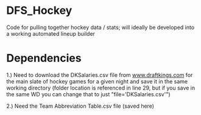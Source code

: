 # DFS_Hockey
Code for pulling together hockey data / stats; will ideally be developed into a working automated lineup builder

# Dependencies
1.) Need to download the DKSalaries.csv file from www.draftkings.com for the main slate of hockey games for a given night and save it in the same working directory (folder location is referenced in line 29, but if you save in the same WD you can change that to just "file='DKSalaries.csv'") 

2.) Need the Team Abbreviation Table.csv file (saved here)

